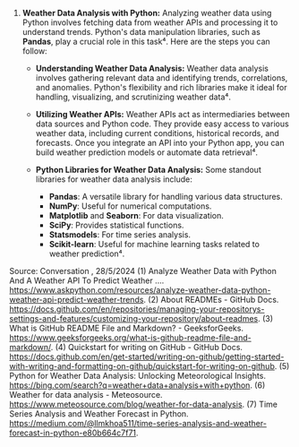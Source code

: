 

1. **Weather Data Analysis with Python:**
   Analyzing weather data using Python involves fetching data from weather APIs and processing it to understand trends. Python's data manipulation libraries, such as **Pandas**, play a crucial role in this task⁴. Here are the steps you can follow:

   - **Understanding Weather Data Analysis:**
     Weather data analysis involves gathering relevant data and identifying trends, correlations, and anomalies. Python's flexibility and rich libraries make it ideal for handling, visualizing, and scrutinizing weather data⁴.

   - **Utilizing Weather APIs:**
     Weather APIs act as intermediaries between data sources and Python code. They provide easy access to various weather data, including current conditions, historical records, and forecasts. Once you integrate an API into your Python app, you can build weather prediction models or automate data retrieval⁴.

   - **Python Libraries for Weather Data Analysis:**
     Some standout libraries for weather data analysis include:
     - **Pandas**: A versatile library for handling various data structures.
     - **NumPy**: Useful for numerical computations.
     - **Matplotlib** and **Seaborn**: For data visualization.
     - **SciPy**: Provides statistical functions.
     - **Statsmodels**: For time series analysis.
     - **Scikit-learn**: Useful for machine learning tasks related to weather prediction⁴.



   

Source: Conversation , 28/5/2024
(1) Analyze Weather Data with Python And A Weather API To Predict Weather .... https://www.askpython.com/resources/analyze-weather-data-python-weather-api-predict-weather-trends.
(2) About READMEs - GitHub Docs. https://docs.github.com/en/repositories/managing-your-repositorys-settings-and-features/customizing-your-repository/about-readmes.
(3) What is GitHub README File and Markdown? - GeeksforGeeks. https://www.geeksforgeeks.org/what-is-github-readme-file-and-markdown/.
(4) Quickstart for writing on GitHub - GitHub Docs. https://docs.github.com/en/get-started/writing-on-github/getting-started-with-writing-and-formatting-on-github/quickstart-for-writing-on-github.
(5) Python for Weather Data Analysis: Unlocking Meteorological Insights. https://bing.com/search?q=weather+data+analysis+with+python.
(6) Weather for data analysis - Meteosource. https://www.meteosource.com/blog/weather-for-data-analysis.
(7) Time Series Analysis and Weather Forecast in Python. https://medium.com/@llmkhoa511/time-series-analysis-and-weather-forecast-in-python-e80b664c7f71.
